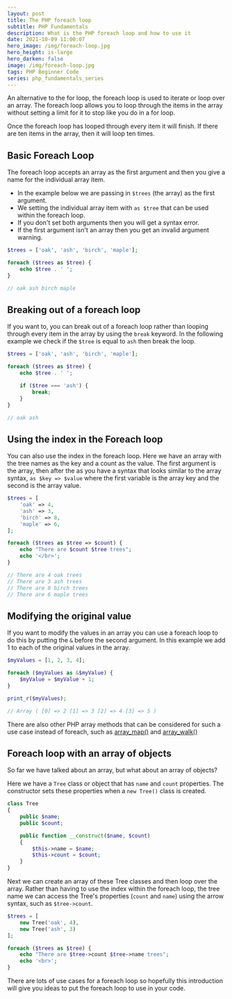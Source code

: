 ```yaml
---
layout: post
title: The PHP foreach loop
subtitle: PHP Fundamentals
description: What is the PHP foreach loop and how to use it
date: 2021-10-09 11:00:07
hero_image: /img/foreach-loop.jpg
hero_height: is-large
hero_darken: false
image: /img/foreach-loop.jpg
tags: PHP Beginner Code
series: php_fundamentals_series
---
```


An alternative to the for loop, the foreach loop is used to iterate or loop over an array. The foreach loop allows you to loop through the items in the array without setting a limit for it to stop like you do in a for loop. 

Once the foreach loop has looped through every item it will finish. If there are ten items in the array, then it will loop ten times. 

## Basic Foreach Loop

The foreach loop accepts an array as the first argument and then you give a name for the individual array item. 

* In the example below we are passing in `$trees` (the array) as the first argument.
* We setting the individual array item with `as $tree` that can be used within the foreach loop. 
* If you don't set both arguments then you will get a syntax error. 
* If the first argument isn't an array then you get an invalid argument warning. 

```php
$trees = ['oak', 'ash', 'birch', 'maple'];

foreach ($trees as $tree) {
    echo $tree . ' ';
}

// oak ash birch maple
```

## Breaking out of a foreach loop

If you want to, you can break out of a foreach loop rather than looping through every item in the array by using the `break` keyword. In the following example we check if the `$tree` is equal to `ash` then break the loop.

```php
$trees = ['oak', 'ash', 'birch', 'maple'];

foreach ($trees as $tree) {
    echo $tree . ' ';

    if ($tree === 'ash') {
        break;
    }
}

// oak ash
```

## Using the index in the Foreach loop

You can also use the index in the foreach loop. Here we have an array with the tree names as the key and a count as the value. The first argument is the array, then after the as you have a syntax that looks similar to the array syntax, `as $key => $value` where the first variable is the array key and the second is the array value. 

```php
$trees = [
    'oak' => 4, 
    'ash' => 3, 
    'birch' => 8, 
    'maple' => 6,
];

foreach ($trees as $tree => $count) {
    echo "There are $count $tree trees";
    echo '</br>';
}

// There are 4 oak trees
// There are 3 ash trees
// There are 8 birch trees
// There are 6 maple trees
```

## Modifying the original value

If you want to modify the values in an array you can use a foreach loop to do this by putting the `&` before the second argument. In this example we add 1 to each of the original values in the array. 

```php
$myValues = [1, 2, 3, 4];

foreach ($myValues as &$myValue) {
    $myValue = $myValue + 1;
}

print_r($myValues);

// Array ( [0] => 2 [1] => 3 [2] => 4 [3] => 5 )
```

There are also other PHP array methods that can be considered for such a use case instead of foreach, such as [array_map()](https://www.php.net/manual/en/function.array-map.php) and [array_walk()](https://www.php.net/manual/en/function.array-walk.php)

## Foreach loop with an array of objects

So far we have talked about an array, but what about an array of objects? 

Here we have a `Tree` class or object that has `name` and `count` properties. The constructor sets these properties when a `new Tree()` class is created. 

```php
class Tree
{
    public $name;
    public $count;

    public function __construct($name, $count)
    {
        $this->name = $name;
        $this->count = $count;
    }
}
```

Next we can create an array of these Tree classes and then loop over the array. Rather than having to use the index within the foreach loop, the tree name we can access the Tree's properties (`count` and `name`) using the arrow syntax, such as `$tree->count`.

```php
$trees = [
    new Tree('oak', 4),
    new Tree('ash', 3)
];

foreach ($trees as $tree) {
    echo "There are $tree->count $tree->name trees";
    echo '<br>';
}
```

There are lots of use cases for a foreach loop so hopefully this introduction will give you ideas to put the foreach loop to use in your code.